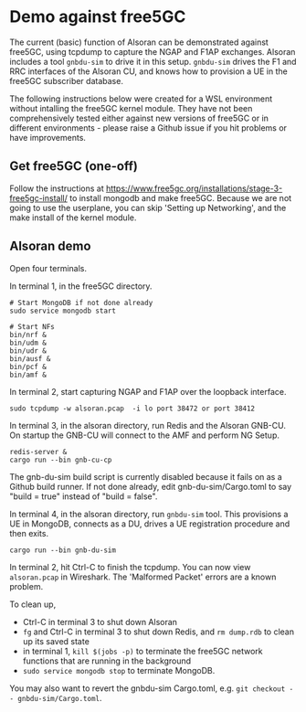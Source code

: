 # Demo against free5GC

The current (basic) function of Alsoran can be demonstrated against free5GC, using tcpdump to capture the NGAP and F1AP exchanges.  Alsoran includes a tool `gnbdu-sim` to drive it in this setup.  `gnbdu-sim` drives the F1 and RRC interfaces of the Alsoran CU, and knows how to provision a UE in the free5GC subscriber database.

The following instructions below were created for a WSL environment without intalling the free5GC kernel module.  They have not been comprehensively tested either against new versions of free5GC or in different environments - please raise a Github issue if you hit problems or have improvements.

## Get free5GC (one-off)
Follow the instructions at https://www.free5gc.org/installations/stage-3-free5gc-install/ to install mongodb and make free5GC.  Because we are not going to use the userplane, you can skip 'Setting up Networking', and the make install of the kernel module. 

## Alsoran demo
Open four terminals.  

In terminal 1, in the free5GC directory.
```
# Start MongoDB if not done already
sudo service mongodb start

# Start NFs
bin/nrf &
bin/udm &
bin/udr &
bin/ausf &
bin/pcf &
bin/amf &
```

In terminal 2, start capturing NGAP and F1AP over the loopback interface.
```
sudo tcpdump -w alsoran.pcap  -i lo port 38472 or port 38412
```

In terminal 3, in the alsoran directory, run Redis and the Alsoran GNB-CU.  On startup the GNB-CU will connect to the AMF and perform NG Setup.
```
redis-server &
cargo run --bin gnb-cu-cp
```

The gnb-du-sim build script is currently disabled because it fails on as a Github build runner.  If not done already, edit gnb-du-sim/Cargo.toml to say "build = true" instead of "build = false".

In terminal 4, in the alsoran directory, run `gnbdu-sim` tool.  This provisions a UE in MongoDB, connects as a DU, drives a UE registration procedure and then exits.
```
cargo run --bin gnb-du-sim
```

In terminal 2, hit Ctrl-C to finish the tcpdump.  You can now view `alsoran.pcap` in Wireshark.  The 'Malformed Packet' errors are a known problem.

To clean up,
- Ctrl-C in terminal 3 to shut down Alsoran
- `fg` and Ctrl-C in terminal 3 to shut down Redis, and `rm dump.rdb` to clean up its saved state
- in terminal 1, `kill $(jobs -p)` to terminate the free5GC network functions that are running in the background
- `sudo service mongodb stop` to terminate MongoDB.

You may also want to revert the gnbdu-sim Cargo.toml, e.g. `git checkout -- gnbdu-sim/Cargo.toml`.